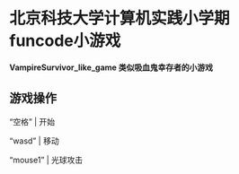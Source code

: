 # 北京科技大学计算机实践小学期funcode小游戏
**VampireSurvivor_like_game 类似吸血鬼幸存者的小游戏**
## 
## 游戏操作
“空格” | 开始

“wasd” | 移动

“mouse1” | 光球攻击

